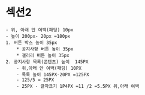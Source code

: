 # 섹션2 
    - 위, 아래 안 여백(패딩) 10px 
    - 높이 200px- 20px =180px
    1. 버튼 박스 높이 35px
        * 공지사항 버튼 높이 35px
        * 갤러리 버튼 높이 35px
    2. 공지사항 목록(콘텐츠) 높이  145PX
        - 위,아래 안 여백(패딩) 10PX
        - 목록 높이 145PX-20PX =125PX
        - 125/5 = 25PX
        - 25PX - 글자크기 1P4PX =11 /2 =5.5PX 위,아래 여백